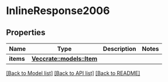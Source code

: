 # InlineResponse2006

## Properties

Name | Type | Description | Notes
------------ | ------------- | ------------- | -------------
**items** | [**Vec<crate::models::Item>**](item.md) |  | 

[[Back to Model list]](../README.md#documentation-for-models) [[Back to API list]](../README.md#documentation-for-api-endpoints) [[Back to README]](../README.md)


